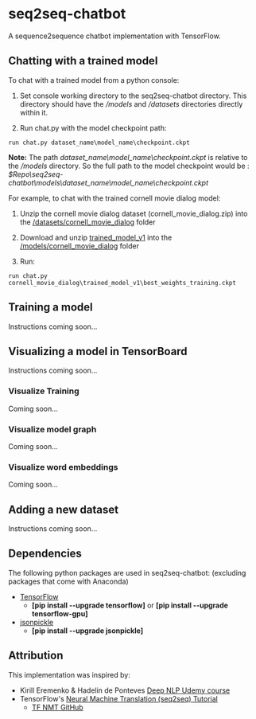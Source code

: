 # seq2seq-chatbot
A sequence2sequence chatbot implementation with TensorFlow.

## Chatting with a trained model
To chat with a trained model from a python console:

1. Set console working directory to the seq2seq-chatbot directory. This directory should have the */models* and */datasets* directories directly within it.

2. Run chat.py with the model checkpoint path:
```shell
run chat.py dataset_name\model_name\checkpoint.ckpt
```

**Note:** The path *dataset_name\model_name\checkpoint.ckpt* is relative to the */models* directory. So the full path to the model checkpoint would be : *$Repo\seq2seq-chatbot\models\dataset_name\model_name\checkpoint.ckpt*

For example, to chat with the trained cornell movie dialog model:

1. Unzip the cornell movie dialog dataset (cornell_movie_dialog.zip) into the [/datasets/cornell_movie_dialog](https://github.com/AbrahamSanders/seq2seq-chatbot/tree/master/seq2seq-chatbot/datasets/cornell_movie_dialog) folder

2. Download and unzip [trained_model_v1](https://github.com/AbrahamSanders/seq2seq-chatbot/blob/master/seq2seq-chatbot/models/cornell_movie_dialog/README.md) into the [/models/cornell_movie_dialog](https://github.com/AbrahamSanders/seq2seq-chatbot/tree/master/seq2seq-chatbot/models/cornell_movie_dialog) folder

3. Run:
```shell
run chat.py cornell_movie_dialog\trained_model_v1\best_weights_training.ckpt
```


## Training a model
Instructions coming soon...

## Visualizing a model in TensorBoard
Instructions coming soon...

### Visualize Training
Coming soon...

### Visualize model graph
Coming soon...

### Visualize word embeddings
Coming soon...

## Adding a new dataset
Instructions coming soon...

## Dependencies
The following python packages are used in seq2seq-chatbot:
(excluding packages that come with Anaconda)

- [TensorFlow](https://www.tensorflow.org/) 
  - **[pip install --upgrade tensorflow]** or **[pip install --upgrade tensorflow-gpu]**
- [jsonpickle](https://jsonpickle.github.io/)
  - **[pip install --upgrade jsonpickle]**
  
## Attribution
This implementation was inspired by:
- Kirill Eremenko & Hadelin de Ponteves [Deep NLP Udemy course](https://www.udemy.com/chatbot/)
- TensorFlow's [Neural Machine Translation (seq2seq) Tutorial](https://www.tensorflow.org/tutorials/seq2seq)
  - [TF NMT GitHub](https://github.com/tensorflow/nmt)
  
